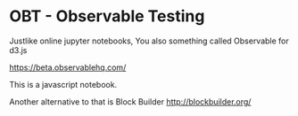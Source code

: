 # OBT - Observable Testing

Justlike online jupyter notebooks, You also something called Observable for d3.js 

https://beta.observablehq.com/ 

This is a javascript notebook. 

Another alternative to that is Block Builder
http://blockbuilder.org/ 



